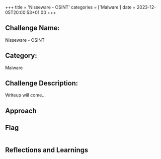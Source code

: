 +++
title = 'Nisseware - OSINT'
categories = ['Malware']
date = 2023-12-05T20:00:53+01:00
+++

## Challenge Name:

Nisseware - OSINT

## Category:

Malware

## Challenge Description:

Writeup will come...

## Approach

## Flag

```text

```

## Reflections and Learnings
